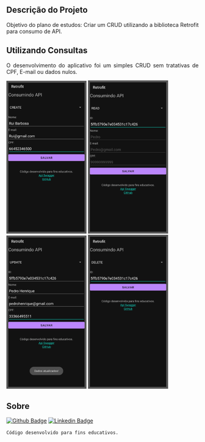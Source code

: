 ## Descrição do Projeto
<p align="justify"> Objetivo do plano de estudos: Criar um CRUD utilizando a biblioteca Retrofit para consumo de API.
</p>

## Utilizando Consultas

<p align="justify">
O desenvolvimento do aplicativo foi um simples CRUD sem tratativas de CPF, E-mail ou dados nulos.
</p>

<p align="left">
  <img src="https://github.com/barbosahub/ImageRepository/blob/master/PJ-AndroidPersistence_Basic.01/create.jpeg" width="200" alt="Create com retrofit" style=" border: 5px solid #555">
  <img src="https://github.com/barbosahub/ImageRepository/blob/master/PJ-AndroidPersistence_Basic.01/read.jpeg" width="200" alt="Read com retrofit" style=" border: 5px solid #555">
  <img src="https://github.com/barbosahub/ImageRepository/blob/master/PJ-AndroidPersistence_Basic.01/update.jpeg" width="200" alt="Update com retrofit" style=" border: 5px solid #555">
  <img src="https://github.com/barbosahub/ImageRepository/blob/master/PJ-AndroidPersistence_Basic.01/delete.jpeg" width="200" alt="Delete com retrofit" style=" border: 5px solid #555">
</p>

## Sobre
[![Github Badge](https://img.shields.io/badge/-Github-000?style=flat-square&logo=Github&logoColor=white&link=https://github.com/barbosahub)](https://github.com/barbosahub)
[![Linkedin Badge](https://img.shields.io/badge/-LinkedIn-blue?style=flat-square&logo=Linkedin&logoColor=white&link=https://www.linkedin.com/in/brui/)](https://www.linkedin.com/in/brui/)

```sh
Código desenvolvido para fins educativos.
```









